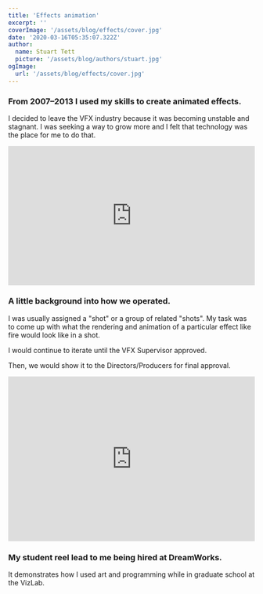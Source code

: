 ```yaml
---
title: 'Effects animation'
excerpt: ''
coverImage: '/assets/blog/effects/cover.jpg'
date: '2020-03-16T05:35:07.322Z'
author:
  name: Stuart Tett
  picture: '/assets/blog/authors/stuart.jpg'
ogImage:
  url: '/assets/blog/effects/cover.jpg'
---
```

### From 2007–2013 I used my skills to create animated effects.

I decided to leave the VFX industry because it was becoming unstable and stagnant. I was seeking a way to grow more and I felt that technology was the place for me to do that.

<div style="padding:56.25% 0 0 0;position:relative;"><iframe src="https://player.vimeo.com/video/68357859?h=68770c32a3&amp;badge=0&amp;autopause=0&amp;player_id=0&amp;app_id=58479" frameborder="0" allow="autoplay; fullscreen; picture-in-picture" allowfullscreen style="position:absolute;top:0;left:0;width:100%;height:100%;" title="Demo Reel"></iframe></div><script src="https://player.vimeo.com/api/player.js"></script>

### A little background into how we operated.

I was usually assigned a "shot" or a group of related "shots". My task was to come up with what the rendering and animation of a particular effect like fire would look like in a shot.

I would continue to iterate until the VFX Supervisor approved.

Then, we would show it to the Directors/Producers for final approval.

<div style="padding:66.67% 0 0 0;position:relative;"><iframe src="https://player.vimeo.com/video/81429709?h=3295c86cbe&amp;badge=0&amp;autopause=0&amp;player_id=0&amp;app_id=58479" frameborder="0" allow="autoplay; fullscreen; picture-in-picture" allowfullscreen style="position:absolute;top:0;left:0;width:100%;height:100%;" title="Student Demo Reel 2007"></iframe></div><script src="https://player.vimeo.com/api/player.js"></script>

### My student reel lead to me being hired at DreamWorks.

It demonstrates how I used art and programming while in graduate school at the VizLab.